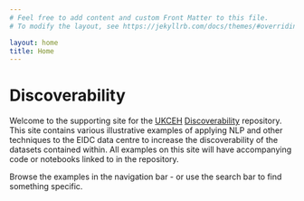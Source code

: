 ```yaml
---
# Feel free to add content and custom Front Matter to this file.
# To modify the layout, see https://jekyllrb.com/docs/themes/#overriding-theme-defaults

layout: home
title: Home
---
```


# Discoverability

Welcome to the supporting site for the [UKCEH]() [Discoverability]() repository. This site contains various illustrative examples of applying NLP and other techniques to the EIDC data centre to increase the discoverability of the datasets contained within. All examples on this site will have accompanying code or notebooks linked to in the repository.

Browse the examples in the navigation bar - or use the search bar to find something specific.